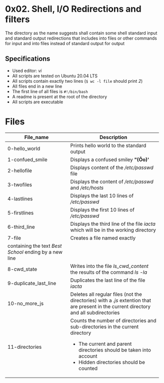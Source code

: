 # 0x02. Shell, I/O Redirections and filters
The directory as the name suggests shall contain some shell standard input and standard output redirections that includes into files or other commands for input and into files instead of standard output for output

## Specifications
- Used editor: *vi*
- All scripts are tested on Ubuntu 20.04 LTS
- All scripts contain exactly two lines (`$ wc -l file` should print *2*)
- All files end in a new line
- The first line of all files is `#!/bin/bash`
- A readme is present at the root of the directory
- All scripts are executable

# Files
| **File_name** | **Description** |
| ------------- | --------------- |
| 0-hello_world | Prints hello world to the standard output |
| 1-confued_smile | Displays a confused smiley **"(Ôo)'** |
| 2-hellofile | Displays content of the */etc/passwd* file |
| 3-twofiles | Displays the content of  */etc/passwd* and */etc/hosts* |
| 4-lastlines | Displays the last 10 lines of */etc/passwd* |
| 5-firstlines | Displays the first 10 lines of */etc/passwd* |
| 6-third_line | Displays the third line of the file *iacta* which will be in the working directory |
| 7-file | Creates a file named exactly
     containing the text *Best School* ending by a new line |
| 8-cwd_state | Writes into the file *ls_cwd_content* the results of the command *ls -la* |
| 9-duplicate_last_line | Duplicates the last line of the file *iacta* |
| 10-no_more_js | Deletes all regular files (not the directories) with a *.js* extention that are present in the current directory and all subdirectories |
| 11-directories | Counts the number of directories and sub-directories in the current directory<ul><li>The current and parent directories should be taken into account</li><li>Hidden directories should be counted</li></ul> |
